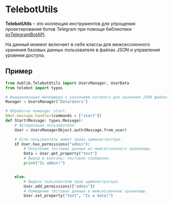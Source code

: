 # TelebotUtils
**TelebotUtils** – это коллекция инструментов для упрощения проектирования ботов Telegram при помощи библиотеки [pyTelegramBotAPI](https://github.com/eternnoir/pyTelegramBotAPI).

На данный момент включает в себя классы для межсессионного хранения базовых данных пользователя в файлах JSON и управления уровнем доступа.

## Пример
```Python
from dublib.TelebotUtils import UsersManager, UserData
from telebot import types

# Инициализация менеджера с указанием каталога для хранения JSON файлов.
Manager = UsersManager("Data/Users")

# Обработка команды: start.
@Bot.message_handler(commands = ["start"])
def Start(Message: types.Message):
	# Авторизация пользователя.
	User = UsersManagerObject.auth(Message.from_user)

	# Если пользователь имеет права администратора.
	if User.has_permissions("admin"):
		# Получение тестовых данных из межсессионного хранилища.
		Data = User.get_property("test")
		# Вывод в консоль: тестовое сообщение.
		print("Is admin!")


	else:
		# Выдача пользователю прав администратора.
		User.add_permissions(["admin"])
		# Помещение тестовых данных в межсессионное хранилище.
		User.set_property("test", "Is a data!")
```

